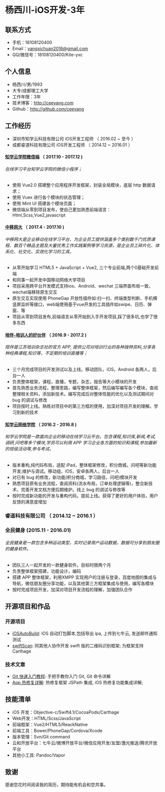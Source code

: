 # 杨西川-iOS开发-3年

## 联系方式
+ 手机：18108120400
+ Email：yangxichuan2016@gmail.com
+ QQ/微信号：18108120400/Kite-yxc

## 个人信息
 + 杨西川/男/1993
 + 大专/成都理工大学
 + 工作年限：3年
 + 技术博客：http://ceeyang.com
 + Github：http://github.com/ceeyang

## 工作经历
+ 深圳市知学云科技有限公司  iOS开发工程师 （ 2016.02 ~ 至今 ）
+ 成都睿道科技有限公司  iOS开发工程师 （ 2014.12 ~ 2016.01 ）

#### [知学云学院微信端][200] （ 2017.10 - 2017.12 )
###### 在线学习平台知学云学院的微信小程序；</br>
+ 使用 Vue2.0 搭建整个应用程序开发框架，封装全局模块，底层 http 数据请求；</br>
+ 使用 Vuex 进行各个模块的状态管理；</br>
+ 使用 Mint UI 搭建各个模块页面；</br>
+ 微信端从零到项目发布，使自己更加熟悉前端语言：Html,Scss,Vue2,javascript


#### [中移网大][201] （ 2017.4 - 2017.10 )
###### 中移网大是企业移动在线学习平台，为企业员工提供涵盖多个类别数千门优质课程、数百个精品主题及大量优秀工作实践案例等学习资源，是企业员工碎片化、体系化、社交化、实效化学习的工具。
+ 从零开始学习 HTML5 + JavaScript + Vue2, 三个专业前端,两个0基础开发前端
+ 和同事一起开发中国移动网络大学项目
+ 项目采用跨平台开发模式支持ios、Android、wechat 三端界面布局一致，wechat端移除原生交互
+ 原生交互实现使用 PhoneGap 开放性插件如:扫一扫、终端类型判断、手机横竖屏监听等接口，web端使用基于vue开发的工具插件如swipe、日历、弹窗、等
+ 项目从零到项目发布,前端语言从零开始到入手开发项目,踩了很多坑,也学了很多东西


#### [培伴-培训人的好伙伴][202] （ 2016.9 - 2017.2 )
###### 陪伴是江苏培训杂志社的官方 APP, 提供公司对培训行业的各种独特资料,分享各种经典课程,知识等，不定期的培训直播等；
+ 三个月完成项目的开发测试以及上线，移动团队，iOS，Android 各两人，后台一人
+ 负责整体框架，课程，直播，专题，杂志，报告等大小模块的开发
+ 首先熟悉业务流程，整理思路，编写整体框架，然后编写编写各个模块，查阅整理相关资料，添加新技术。编写完成后对整体性能的优化以及测试期间对 bug 的调试与修改
+ 项目按时上线。熟练对项目中的第三方框的使用，加深对项目开发的理解。学习到新的技术

#### [知学云网络学院][203] （ 2016.2 - 2016.8 )
###### 知学云学院是一款面向企业的移动在线学习云平台。包含课程,知识库,新闻,考试,调研,问吧等多个模块,学员可以利用 APP 学习企业各方面的知识和课程,参加最新的班级活动等,参与考试。
+ 版本重构,纯代码布局，适配 iPad，整体框架修改，积分商城，问吧等新功能开发;维护与调试。移动组，iOS，安卓各两人，后台一人
+ 对已有 bug 的修改，新功能(积分商城，学习路径，问吧)模块开发
+ 熟悉项目原有业务流程，查阅资料(流水布局，订单处理逻辑等)，整合新技术，完善开发文档方便后期维护。线上 bug 的调试与修改等
+ 按时完成新功能的开发与重构代码，提前上线。获得了更好的用户体验，用户反馈的满意度增加


### 睿道科技有限公司 （ 2014.12 ~ 2016.1 ）
### 全民健身 (2015.11 - 2016.01)
###### 全民健身是一款包含多种运动类型，实时记录用户运动数据，数据可分享到朋友圈的健身软件。
+ 团队三人一起开发的一款健身软件。目标时限两个月
+ 负责整体框架搭建，功能设计，编码
+ 搭建 APP 整体框架，利用XMPP 实现用户的注册与登录，百度地图的集成与导航，微信朋友圈分享功能，以及其他第三方框架集成与使用，编写各模块
+ 按时完成项目开发，加深对项目开发流程的理解，加强团队合作

## 开源项目和作品
### 开源项目
 - [iOSAutoBuild][000]: iOS 自动打包脚本,包括导出 ipa, 上传到七牛云, 发送邮件通知测试
 - [swiftScan][001]: 同其他人协作开发 swift 版的二维码识别框架; 为框架支持 Carthage

### 技术文章
- [Git 快速入门教程][100]: 手把手教你入门 Git, Git 命令详解
- [App 热修复详解][101]: 热修复框架 JSPath 集成, iOS 热修复功能集成详解;


## 技能清单
- iOS 开发：Objective-c/Swift4.1/CocoaPods/Carthage
- Web开发：HTML/Scss/JavaScript
- 前端框架：Vue2/HTML5/ReackNative
- 前端工具：Bower/PhoneGap/Cordova/Xcode
- 版本管理：Svn/Git command
- 云和开放平台：七牛云/微博开放平台/微信应用开发/友盟/激光推送/腾讯开放平台
- 其他小工具: Pandoc/Vapor


## 致谢
感谢您花时间阅读我的简历，期待能有机会和您共事。

[200]:http://demo.zhixueyun.com/wechat/
[201]:https://itunes.apple.com/cn/app/%E4%B8%AD%E7%A7%BB%E7%BD%91%E5%A4%A7/id1313669861?mt=8
[202]:https://itunes.apple.com/cn/app/pei-ban-pei-xun-ren-hao-huo/id1072624547?l=en&mt=8
[203]:https://itunes.apple.com/cn/app/zhi-xue-yun-xue-yuan/id1066182728?l=en&mt=8


[000]:https://github.com/ceeyang/iOSAutoBuild
[001]:https://github.com/ceeyang/swiftScan

[100]:http://ceeyang.com/blog/2017/06/25/Git-%E5%BF%AB%E9%80%9F%E5%85%A5%E9%97%A8%E6%95%99%E7%A8%8B/
[101]:http://ceeyang.com/blog/2017/01/05/App-Hotfix(%E7%83%AD%E4%BF%AE%E5%A4%8D)%E8%AF%A6%E8%A7%A3/
